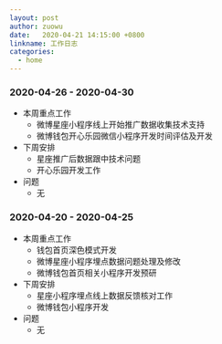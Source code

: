 ```yaml
---
layout: post
author: zuowu
date:   2020-04-21 14:15:00 +0800
linkname: 工作日志
categories: 
  - home
---
```

### 2020-04-26 - 2020-04-30
 * 本周重点工作
    * 微博星座小程序线上开始推广数据收集技术支持
    * 微博钱包开心乐园微信小程序开发时间评估及开发
 * 下周安排
    * 星座推广后数据跟中技术问题
    * 开心乐园开发工作
 * 问题
    * 无

### 2020-04-20 - 2020-04-25
 * 本周重点工作
    * 钱包首页深色模式开发
    * 微博星座小程序埋点数据问题处理及修改
    * 微博钱包首页相关小程序开发预研
 * 下周安排
    * 星座小程序埋点线上数据反馈核对工作
    * 微博钱包小程序开发
 * 问题
    * 无

